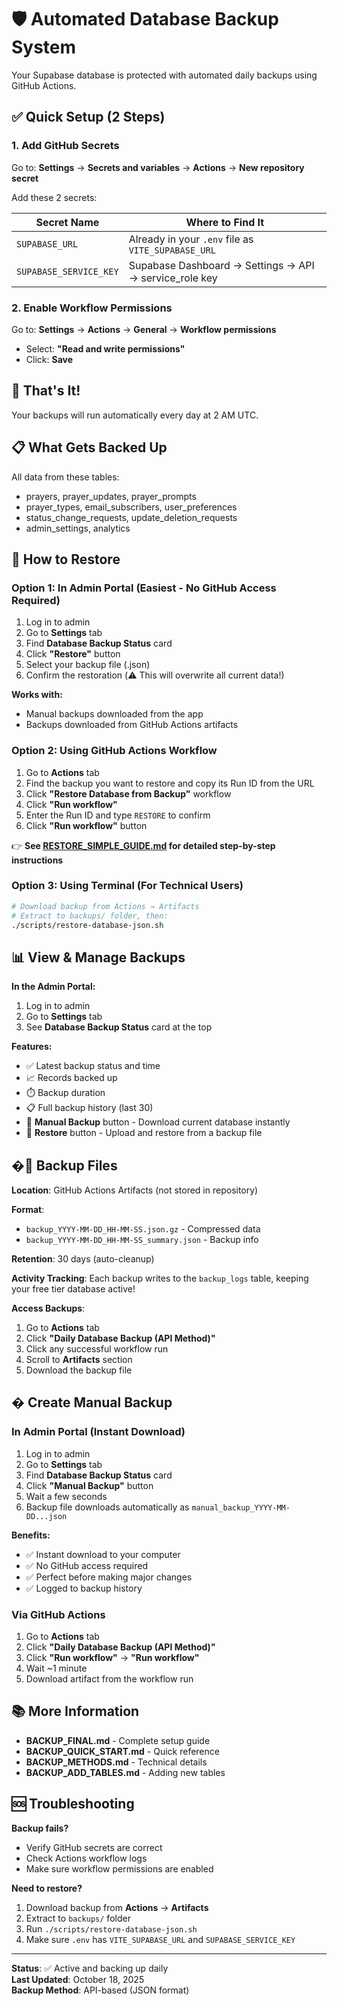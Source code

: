 # 🛡️ Automated Database Backup System

Your Supabase database is protected with automated daily backups using GitHub Actions.

## ✅ Quick Setup (2 Steps)

### 1. Add GitHub Secrets

Go to: **Settings** → **Secrets and variables** → **Actions** → **New repository secret**

Add these 2 secrets:

| Secret Name | Where to Find It |
|-------------|------------------|
| `SUPABASE_URL` | Already in your `.env` file as `VITE_SUPABASE_URL` |
| `SUPABASE_SERVICE_KEY` | Supabase Dashboard → Settings → API → service_role key |

### 2. Enable Workflow Permissions

Go to: **Settings** → **Actions** → **General** → **Workflow permissions**

- Select: **"Read and write permissions"**
- Click: **Save**

## 🎉 That's It!

Your backups will run automatically every day at 2 AM UTC.

## 📋 What Gets Backed Up

All data from these tables:
- prayers, prayer_updates, prayer_prompts
- prayer_types, email_subscribers, user_preferences
- status_change_requests, update_deletion_requests
- admin_settings, analytics

## 🔄 How to Restore

### Option 1: In Admin Portal (Easiest - No GitHub Access Required)

1. Log in to admin
2. Go to **Settings** tab
3. Find **Database Backup Status** card
4. Click **"Restore"** button
5. Select your backup file (.json)
6. Confirm the restoration (⚠️ This will overwrite all current data!)

**Works with:**
- Manual backups downloaded from the app
- Backups downloaded from GitHub Actions artifacts

### Option 2: Using GitHub Actions Workflow

1. Go to **Actions** tab
2. Find the backup you want to restore and copy its Run ID from the URL
3. Click **"Restore Database from Backup"** workflow
4. Click **"Run workflow"**
5. Enter the Run ID and type `RESTORE` to confirm
6. Click **"Run workflow"** button

👉 **See [RESTORE_SIMPLE_GUIDE.md](RESTORE_SIMPLE_GUIDE.md) for detailed step-by-step instructions**

### Option 3: Using Terminal (For Technical Users)

```bash
# Download backup from Actions → Artifacts
# Extract to backups/ folder, then:
./scripts/restore-database-json.sh
```

## 📊 View & Manage Backups

**In the Admin Portal:**
1. Log in to admin
2. Go to **Settings** tab
3. See **Database Backup Status** card at the top

**Features:**
- ✅ Latest backup status and time
- 📈 Records backed up
- ⏱️ Backup duration
- 📋 Full backup history (last 30)
- 💾 **Manual Backup** button - Download current database instantly
- 🔄 **Restore** button - Upload and restore from a backup file

## �📁 Backup Files

**Location**: GitHub Actions Artifacts (not stored in repository)

**Format**:
- `backup_YYYY-MM-DD_HH-MM-SS.json.gz` - Compressed data
- `backup_YYYY-MM-DD_HH-MM-SS_summary.json` - Backup info

**Retention**: 30 days (auto-cleanup)

**Activity Tracking**: Each backup writes to the `backup_logs` table, keeping your free tier database active!

**Access Backups**:
1. Go to **Actions** tab
2. Click **"Daily Database Backup (API Method)"**
3. Click any successful workflow run
4. Scroll to **Artifacts** section
5. Download the backup file

## � Create Manual Backup

### In Admin Portal (Instant Download)

1. Log in to admin
2. Go to **Settings** tab
3. Find **Database Backup Status** card
4. Click **"Manual Backup"** button
5. Wait a few seconds
6. Backup file downloads automatically as `manual_backup_YYYY-MM-DD...json`

**Benefits:**
- ✅ Instant download to your computer
- ✅ No GitHub access required
- ✅ Perfect before making major changes
- ✅ Logged to backup history

### Via GitHub Actions

1. Go to **Actions** tab
2. Click **"Daily Database Backup (API Method)"**
3. Click **"Run workflow"** → **"Run workflow"**
4. Wait ~1 minute
5. Download artifact from the workflow run

## 📚 More Information

- **BACKUP_FINAL.md** - Complete setup guide
- **BACKUP_QUICK_START.md** - Quick reference
- **BACKUP_METHODS.md** - Technical details
- **BACKUP_ADD_TABLES.md** - Adding new tables

## 🆘 Troubleshooting

**Backup fails?**
- Verify GitHub secrets are correct
- Check Actions workflow logs
- Make sure workflow permissions are enabled

**Need to restore?**
1. Download backup from **Actions** → **Artifacts**
2. Extract to `backups/` folder
3. Run `./scripts/restore-database-json.sh`
4. Make sure `.env` has `VITE_SUPABASE_URL` and `SUPABASE_SERVICE_KEY`

---

**Status**: ✅ Active and backing up daily  
**Last Updated**: October 18, 2025  
**Backup Method**: API-based (JSON format)
